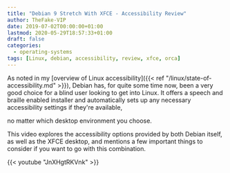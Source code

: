 ```yaml
---
title: "Debian 9 Stretch With XFCE - Accessibility Review"
author: TheFake-VIP
date: 2019-07-02T00:00:00+01:00
lastmod: 2020-05-29T18:57:33+01:00
draft: false
categories:
  - operating-systems
tags: [Linux, debian, accessibility, review, xfce, orca]
---
```


As noted in my
[overview of Linux accessibility]({{< ref "/linux/state-of-accessibility.md" >}}),
Debian has, for quite some
time now, been a very good choice for a blind user looking to get into
Linux. It offers a speech and braille enabled installer and automatically
sets up any necessary accessibility settings if they're available,
<!--more-->
no matter which desktop environment you choose.

This video explores the accessibility options provided by both Debian
itself, as well as the XFCE desktop, and mentions a few important things
to consider if you want to go with this combination.

{{< youtube "JnXHgtRKVnk" >}}
